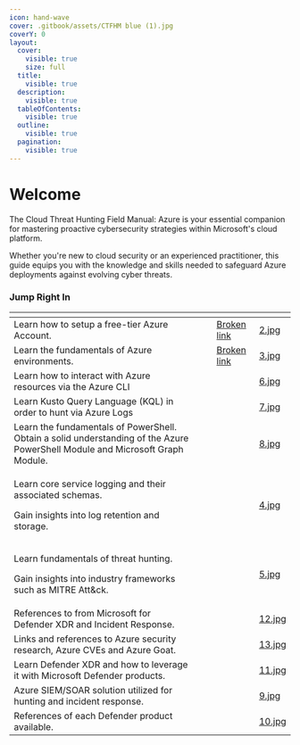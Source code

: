 ```yaml
---
icon: hand-wave
cover: .gitbook/assets/CTFHM blue (1).jpg
coverY: 0
layout:
  cover:
    visible: true
    size: full
  title:
    visible: true
  description:
    visible: true
  tableOfContents:
    visible: true
  outline:
    visible: true
  pagination:
    visible: true
---
```


# Welcome

The Cloud Threat Hunting Field Manual: Azure is your essential companion for mastering proactive cybersecurity strategies within Microsoft's cloud platform.&#x20;

Whether you're new to cloud security or an experienced practitioner, this guide equips you with the knowledge and skills needed to safeguard Azure deployments against evolving cyber threats.

### **Jump Right In**

<table data-view="cards"><thead><tr><th></th><th></th><th></th><th data-hidden data-card-target data-type="content-ref"></th><th data-hidden data-card-cover data-type="files"></th></tr></thead><tbody><tr><td>Learn how to setup a free-tier Azure Account.</td><td></td><td></td><td><a href="broken-reference">Broken link</a></td><td><a href=".gitbook/assets/2.jpg">2.jpg</a></td></tr><tr><td>Learn the fundamentals of Azure environments.</td><td></td><td></td><td><a href="broken-reference">Broken link</a></td><td><a href=".gitbook/assets/3.jpg">3.jpg</a></td></tr><tr><td>Learn how to interact with Azure resources via the Azure CLI</td><td></td><td></td><td></td><td><a href=".gitbook/assets/6.jpg">6.jpg</a></td></tr><tr><td>Learn Kusto Query Language (KQL) in order to hunt via Azure Logs</td><td></td><td></td><td></td><td><a href=".gitbook/assets/7.jpg">7.jpg</a></td></tr><tr><td>Learn the fundamentals of PowerShell.  Obtain a solid understanding of the Azure PowerShell Module and Microsoft Graph Module.</td><td></td><td></td><td></td><td><a href=".gitbook/assets/8.jpg">8.jpg</a></td></tr><tr><td><p>Learn core service logging and their associated schemas. </p><p></p><p>Gain insights into log retention and storage. </p></td><td></td><td></td><td></td><td><a href=".gitbook/assets/4.jpg">4.jpg</a></td></tr><tr><td><p>Learn fundamentals of threat hunting. </p><p></p><p>Gain insights into industry frameworks such as MITRE Att&#x26;ck. </p></td><td></td><td></td><td></td><td><a href=".gitbook/assets/5.jpg">5.jpg</a></td></tr><tr><td>References to from Microsoft for Defender XDR and Incident Response.</td><td></td><td></td><td></td><td><a href=".gitbook/assets/12.jpg">12.jpg</a></td></tr><tr><td>Links and references to Azure security research, Azure CVEs and Azure Goat.</td><td></td><td></td><td></td><td><a href=".gitbook/assets/13.jpg">13.jpg</a></td></tr><tr><td>Learn Defender XDR and how to leverage it with Microsoft Defender products. </td><td></td><td></td><td></td><td><a href=".gitbook/assets/11.jpg">11.jpg</a></td></tr><tr><td>Azure SIEM/SOAR solution utilized for hunting and incident response. </td><td></td><td></td><td></td><td><a href=".gitbook/assets/9.jpg">9.jpg</a></td></tr><tr><td>References of each Defender product available.</td><td></td><td></td><td></td><td><a href=".gitbook/assets/10.jpg">10.jpg</a></td></tr></tbody></table>

